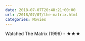 ```yaml
---
date: 2018-07-07T20:48:21+00:00
url: /2018/07/07/the-matrix.html
categories: Movies
---
```

Watched The Matrix (1999) - ★★★




